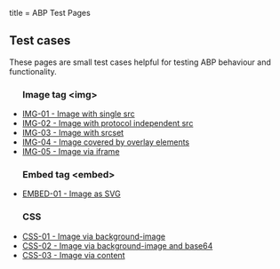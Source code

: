 title = ABP Test Pages

<section class="abp-container">
  <h2>Test cases</h2>
  <p>These pages are small test cases helpful for testing ABP behaviour and functionality.</p>
  <ul class="abp-pagelist">
    <h3>Image tag &lt;img&gt;</h3>
    <li><a href="testcases/img/01">IMG-01 - Image with single src</a></li>
    <li><a href="testcases/img/02">IMG-02 - Image with protocol independent src</a></li>
    <li><a href="testcases/img/03">IMG-03 - Image with srcset</a></li>
    <li><a href="testcases/img/04">IMG-04 - Image covered by overlay elements</a></li>
    <li><a href="testcases/img/05">IMG-05 - Image via iframe</a></li>
  </ul>
  <ul class="abp-pagelist">
    <h3>Embed tag &lt;embed&gt;</h3>
    <li><a href="testcases/embed/01">EMBED-01 - Image as SVG</a></li>
  </ul>
  <ul class="abp-pagelist">
    <h3>CSS</h3>
    <li><a href="testcases/css/01">CSS-01 - Image via background-image</a></li>
    <li><a href="testcases/css/02">CSS-02 - Image via background-image and base64</a></li>
    <li><a href="testcases/css/03">CSS-03 - Image via content</a></li>
  </ul>
</section>

